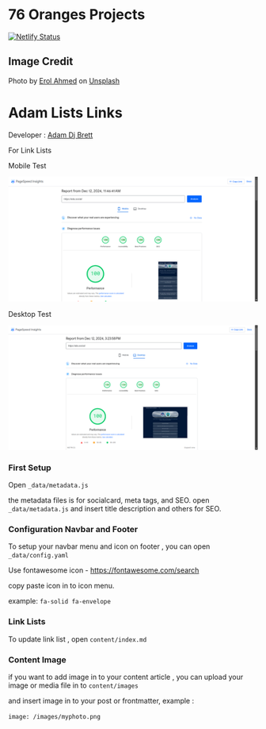 # 76 Oranges Projects
[![Netlify Status](https://api.netlify.com/api/v1/badges/6a3dbbe8-7d01-4e10-a623-6ef363f75c45/deploy-status)](https://app.netlify.com/sites/mellow-salmiakki-ef3710/deploys)

## Image Credit
Photo by <a href="https://unsplash.com/@erol?utm_content=creditCopyText&utm_medium=referral&utm_source=unsplash">Erol Ahmed</a> on <a href="https://unsplash.com/photos/orange-fruits-_MYcIi9DgYQ?utm_content=creditCopyText&utm_medium=referral&utm_source=unsplash">Unsplash</a>
      
# Adam Lists Links

Developer : [Adam Dj Brett](https://adamdjbrett.com)

For Link Lists

Mobile Test

![Adam Dj Brett Link Lists](mobile.png)

Desktop Test

![Adam Dj Brett Link Lists](desktop.png)

### First Setup

Open `_data/metadata.js`

the metadata files is for socialcard, meta tags, and SEO. open `_data/metadata.js` and insert title description and others for SEO.

### Configuration Navbar and Footer

To setup your navbar menu and icon on footer , you can open `_data/config.yaml`

Use fontawesome icon - https://fontawesome.com/search

copy paste icon in to icon menu.

example: `fa-solid fa-envelope`

### Link Lists

To update link list , open `content/index.md`

### Content Image

if you want to add image in to your content article , you can upload your image or media file in to `content/images`

and insert image in to your post or frontmatter, example :

`image: /images/myphoto.png`

